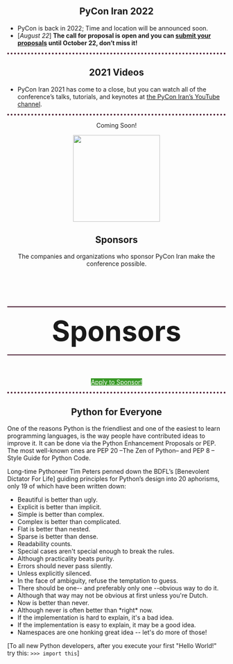 <div style="border-bottom: 4px dotted #46182e;">
<h2 id="pycon-iran-2022" style="text-align: center;">PyCon Iran 2022</h2>
<ul>
  <li>PyCon is back in 2022; Time and location will be announced soon.</li>
  <li>[<em>August 22</em>] <strong>The call for proposal is open and you can <a href="/2022/en/proposal">submit your proposals</a> until October 22, don’t miss it!</strong></li>
</ul>

</div>


<div class="u-vskip-3"></div>


<div style="border-bottom: 4px dotted #46182e;">
<h2 id="2021-videos" style="text-align: center;">2021 Videos</h2>
<ul>
  <li>PyCon Iran 2021 has come to a close, but you can watch all of the conference’s talks, tutorials, and keynotes at <a href="https://www.youtube.com/playlist?list=PLS_yN8E1mjBM9jJp511MeuE_acvi7Li2u">the PyCon Iran’s YouTube channel</a>.</li>
</ul>

</div>


<div class="u-vskip-3"></div>


<div style="border-bottom: 4px dotted #46182e;">
<div style="text-align: center;">
      <p>
      Coming Soon!
    </p>
      <a href="/2022/sponsors">
          <img src="/2022/assets/images/sponsors-icon.svg" width="200" height="200" alt="">
        </a>
        <h2>Sponsors</h2>
        <p>
          The companies and organizations who sponsor PyCon Iran 
          make the conference possible.
        </p>
</div>


<div class="sponsor-level">
      <h2>Sponsors</h2>
      <p><a href="/2022/sponsors-apply/" class="btn" style="border-color: #389826; color: #FFF; background: #389826;">Apply to Sponsor!</a></p>
</div>
</div>



<!--   Sponsorship Page -->

<style>
  
.sponsor-level {
  text-align: center;
  width: 100%;
}

.sponsor-level h2{
  font-size: 4rem;
  padding: 1rem;
  border-top: 2px solid #46182e;
  border-bottom: 2px solid #46182e;
}
</style>
    

<div class="u-vskip-3"></div>


<h2 id="python-for-everyone" style="text-align: center;">Python for Everyone</h2>
One of the reasons Python is the friendliest and one of the easiest to learn programming languages, is the way people have contributed ideas to improve it. It can be done via the Python Enhancement Proposals or PEP. The most well-known ones are PEP 20 –The Zen of Python– and PEP 8 – Style Guide for Python Code.

Long-time Pythoneer Tim Peters penned down the BDFL’s \[Benevolent Dictator For Life\] guiding principles for Python’s design into 20 aphorisms, only 19 of which have been written down:

* Beautiful is better than ugly.
* Explicit is better than implicit.
* Simple is better than complex.
* Complex is better than complicated.
* Flat is better than nested.
* Sparse is better than dense.
* Readability counts.
* Special cases aren't special enough to break the rules.
* Although practicality beats purity.
* Errors should never pass silently.
* Unless explicitly silenced.
* In the face of ambiguity, refuse the temptation to guess.
* There should be one-- and preferably only one --obvious way to do it.
* Although that way may not be obvious at first unless you're Dutch.
* Now is better than never.
* Although never is often better than \*right\* now.
* If the implementation is hard to explain, it's a bad idea.
* If the implementation is easy to explain, it may be a good idea.
* Namespaces are one honking great idea -- let's do more of those!

\[To all new Python developers, after you execute your first "Hello World!" try this:   ```>>> import this```\]

<div class="u-vskip-3"></div>


